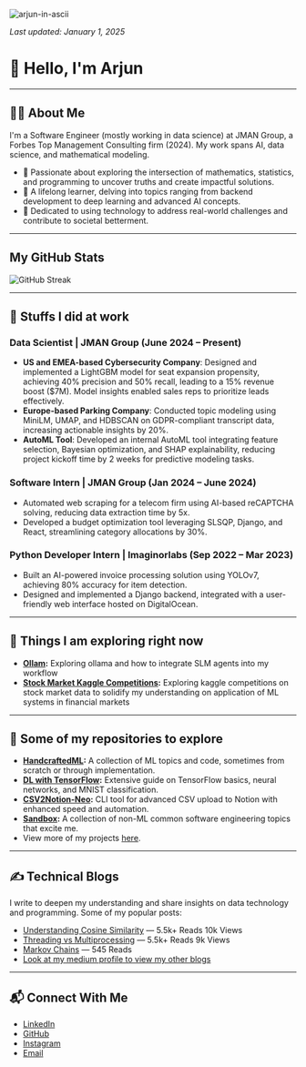 ![arjun-in-ascii](https://github.com/user-attachments/assets/db25f825-927b-4a84-86cd-3fc2e21b87d4)

                                                        
_Last updated: January 1, 2025_
<!-- Header Section -->
# 👋 Hello, I'm Arjun
---

<!-- About Me Section -->
## 🧑‍💻 About Me

I'm a Software Engineer (mostly working in data science) at JMAN Group, a Forbes Top Management Consulting firm (2024). My work spans AI, data science, and mathematical modeling.

- 🌟 Passionate about exploring the intersection of mathematics, statistics, and programming to uncover truths and create impactful solutions.
- 📘 A lifelong learner, delving into topics ranging from backend development to deep learning and advanced AI concepts.
- 🎯 Dedicated to using technology to address real-world challenges and contribute to societal betterment.

---

<!-- GitHub Stats Section -->
## My GitHub Stats

![GitHub Streak](http://github-readme-streak-stats.herokuapp.com?user=arjunprakash027&theme=dark&background=000000)

---

<!-- Work Experience Section -->
## 💼 Stuffs I did at work

### Data Scientist | JMAN Group (June 2024 – Present)
- **US and EMEA-based Cybersecurity Company**: Designed and implemented a LightGBM model for seat expansion propensity, achieving 40% precision and 50% recall, leading to a 15% revenue boost ($7M). Model insights enabled sales reps to prioritize leads effectively.
- **Europe-based Parking Company**: Conducted topic modeling using MiniLM, UMAP, and HDBSCAN on GDPR-compliant transcript data, increasing actionable insights by 20%.
- **AutoML Tool**: Developed an internal AutoML tool integrating feature selection, Bayesian optimization, and SHAP explainability, reducing project kickoff time by 2 weeks for predictive modeling tasks.

### Software Intern | JMAN Group (Jan 2024 – June 2024)
- Automated web scraping for a telecom firm using AI-based reCAPTCHA solving, reducing data extraction time by 5x.
- Developed a budget optimization tool leveraging SLSQP, Django, and React, streamlining category allocations by 30%.

### Python Developer Intern | Imaginorlabs (Sep 2022 – Mar 2023)
- Built an AI-powered invoice processing solution using YOLOv7, achieving 80% accuracy for item detection.
- Designed and implemented a Django backend, integrated with a user-friendly web interface hosted on DigitalOcean.
---

<!-- Currently working on -->
## 🚀 Things I am exploring right now

- **[Ollam](https://ollama.com/):** Exploring ollama and how to integrate SLM agents into my workflow
- **[Stock Market Kaggle Competitions](https://www.kaggle.com/competitions/statistella):** Exploring kaggle competitions on stock market data to solidify my understanding on application of ML systems in financial markets
---

<!-- Projects Section -->
## 🚀 Some of my repositories to explore

- **[HandcraftedML](https://github.com/arjunprakash027/HandcraftedML):** A collection of ML topics and code, sometimes from scratch or through implementation.
- **[DL with TensorFlow](https://github.com/arjunprakash027/Deep-Learning-With-Tensorflow):** Extensive guide on TensorFlow basics, neural networks, and MNIST classification.
- **[CSV2Notion-Neo](https://github.com/THEACHARYA/CSV2NOTION-NEO):** CLI tool for advanced CSV upload to Notion with enhanced speed and automation.
- **[Sandbox](https://github.com/arjunprakash027/HandcraftedML):** A collection of non-ML common software engineering topics that excite me.
- View more of my projects [here](https://www.arjunrao.bio/projects).

---

<!-- Blog Section -->
## ✍️ Technical Blogs

I write to deepen my understanding and share insights on data technology and programming. Some of my popular posts:

- [Understanding Cosine Similarity](https://medium.com/@arjunprakash027/understanding-cosine-similarity-a-key-concept-in-data-science-72a0fcc57599) — 5.5k+ Reads 10k Views
- [Threading vs Multiprocessing](https://medium.com/@arjunprakash027/threading-vs-multiprocessing) — 5.5k+ Reads 9k Views
- [Markov Chains](https://medium.com/@arjunprakash027/markov-chains) — 545 Reads
- [Look at my medium profile to view my other blogs](https://medium.com/@arjunprakash027)

---

<!-- Contact Section -->
## 📬 Connect With Me

- [LinkedIn](https://www.linkedin.com/in/arjun-prakash-589348211/)  
- [GitHub](https://github.com/arjunprakash027)  
- [Instagram](https://www.instagram.com/arjun_.rao/)  
- [Email](mailto:arjunprakash027@gmail.com)
